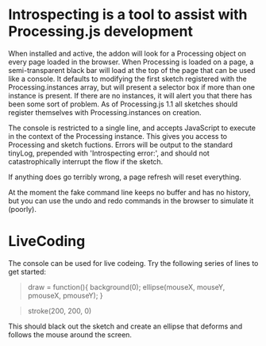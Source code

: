 Introspecting is a tool to assist with Processing.js development
================================================================

When installed and active, the addon will look for a Processing object on every page loaded in the
browser. When Processing is loaded on a page, a semi-transparent black bar will load at the top of 
the page that can be used like a console. It defaults to modifying the first sketch registered with 
the Processing.instances array, but will present a selector box if more than one instance is 
present. If there are no instances, it will alert you that there has been some sort of problem. As 
of Processing.js 1.1 all sketches should register themselves with Processing.instances on creation.

The console is restricted to a single line, and accepts JavaScript to execute in the context of the
Processing instance. This gives you access to Processing and sketch fuctions. Errors will be output 
to the standard tinyLog, prepended with 'Introspecting error:', and should not catastrophically 
interrupt the flow if the sketch. 

If anything does go terribly wrong, a page refresh will reset everything.

At the moment the fake command line keeps no buffer and has no history, but you can use the undo
and redo commands in the browser to simulate it (poorly).

LiveCoding
==========

The console can be used for live codeing. Try the following series of lines to get started:

> draw = function(){ background(0); ellipse(mouseX, mouseY, pmouseX, pmouseY); }

> stroke(200, 200, 0)

This should black out the sketch and create an ellipse that deforms and follows the mouse around
the screen.